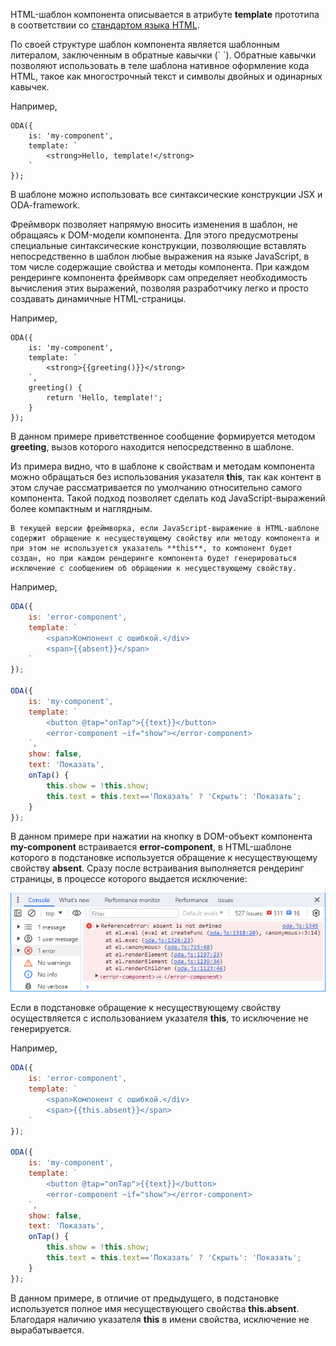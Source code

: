 ﻿HTML-шаблон компонента описывается в атрибуте **template** прототипа в соответствии со [стандартом языка HTML](https://html.spec.whatwg.org/multipage/).

По своей структуре шаблон компонента является шаблонным литералом, заключенным в обратные кавычки (\` \`). Обратные кавычки позволяют использовать в теле шаблона нативное оформление кода HTML, такое как многострочный текст и символы двойных и одинарных кавычек.

Например,

```javascript_run_edit_[my-component.js]
ODA({
    is: 'my-component',
    template: `
        <strong>Hello, template!</strong>
    `
});
```

В шаблоне можно использовать все синтаксические конструкции JSX и ODA-framework.

Фреймворк позволяет напрямую вносить изменения в шаблон, не обращаясь к DOM-модели компонента. Для этого предусмотрены специальные синтаксические конструкции, позволяющие вставлять непосредственно в шаблон любые выражения на языке JavaScript, в том числе содержащие свойства и методы компонента. При каждом рендеринге компонента фреймворк сам определяет необходимость вычисления этих выражений, позволяя разработчику легко и просто создавать динамичные HTML-страницы.

Например,

```javascript_run_edit_[my-component.js]
ODA({
    is: 'my-component',
    template: `
        <strong>{{greeting()}}</strong>
    `,
    greeting() {
        return 'Hello, template!';
    }
});
```

В данном примере приветственное сообщение формируется методом **greeting**, вызов которого находится непосредственно в шаблоне.

Из примера видно, что в шаблоне к свойствам и методам компонента можно обращаться без использования указателя **this**, так как контент в этом случае рассматривается по умолчанию относительно самого компонента. Такой подход позволяет сделать код JavaScript-выражений более компактным и наглядным.

```warning_md
В текущей версии фреймворка, если JavaScript-выражение в HTML-шаблоне содержит обращение к несуществующему свойству или методу компонента и при этом не используется указатель **this**, то компонент будет создан, но при каждом рендеринге компонента будет генерироваться исключение с сообщением об обращении к несуществующему свойству.
```

Например,

```javascript _run_edit_[my-component.js]
ODA({
    is: 'error-component',
    template: `
        <span>Компонент с ошибкой.</div>
        <span>{{absent}}</span>
    `
});

ODA({
    is: 'my-component',
    template: `
        <button @tap="onTap">{{text}}</button>
        <error-component ~if="show"></error-component>
    `,
    show: false,
    text: 'Показать',
    onTap() {
        this.show = !this.show;
        this.text = this.text=='Показать' ? 'Скрыть': 'Показать';
    }
});
```

В данном примере при нажатии на кнопку в DOM-объект компонента **my-component** встраивается **error-component**, в HTML-шаблоне которого в подстановке используется обращение к несуществующему свойству **absent**. Сразу после встраивания выполняется рендеринг страницы, в процессе которого выдается исключение:

![Консоль браузера](learn/_help/ru/_images/structure-template-jsx-html-1.png "Консоль браузера")

Если в подстановке обращение к несуществующему свойству осуществляется с использованием указателя **this**, то исключение не генерируется.

Например,

```javascript _run_edit_[my-component.js]
ODA({
    is: 'error-component',
    template: `
        <span>Компонент с ошибкой.</div>
        <span>{{this.absent}}</span>
    `
});

ODA({
    is: 'my-component',
    template: `
        <button @tap="onTap">{{text}}</button>
        <error-component ~if="show"></error-component>
    `,
    show: false,
    text: 'Показать',
    onTap() {
        this.show = !this.show;
        this.text = this.text=='Показать' ? 'Скрыть': 'Показать';
    }
});
```

В данном примере, в отличие от предыдущего, в подстановке используется полное имя несуществующего свойства **this.absent**. Благодаря наличию указателя **this** в имени свойства, исключение не вырабатывается.

